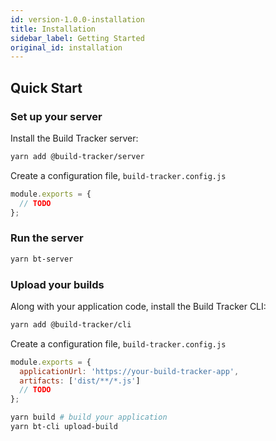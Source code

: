 ```yaml
---
id: version-1.0.0-installation
title: Installation
sidebar_label: Getting Started
original_id: installation
---
```


## Quick Start

### Set up your server

Install the Build Tracker server:

```sh
yarn add @build-tracker/server
```

Create a configuration file, `build-tracker.config.js`

```js
module.exports = {
  // TODO
};
```

### Run the server

```sh
yarn bt-server
```

### Upload your builds

Along with your application code, install the Build Tracker CLI:

```sh
yarn add @build-tracker/cli
```

Create a configuration file, `build-tracker.config.js`

```js
module.exports = {
  applicationUrl: 'https://your-build-tracker-app',
  artifacts: ['dist/**/*.js']
  // TODO
};
```

```sh
yarn build # build your application
yarn bt-cli upload-build
```
